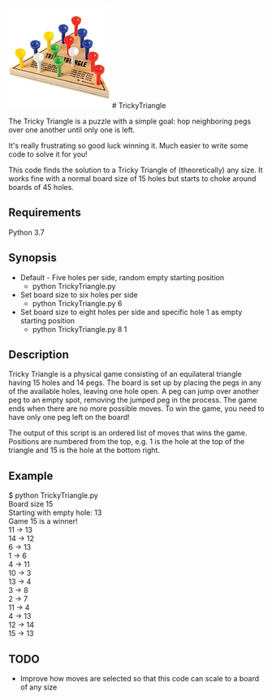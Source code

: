 <img src="tricky-triangle.jpg" alt="drawing" width="200"/>
# TrickyTriangle

The Tricky Triangle is a puzzle with a simple goal: hop neighboring pegs over one another until only one is left.

It's really frustrating so good luck winning it. Much easier to write some code to solve it for you!

This code finds the solution to a Tricky Triangle of (theoretically) any size. It works fine with a normal board size of 15 holes but starts to choke around boards of 45 holes.

## Requirements
Python 3.7

## Synopsis
* Default - Five holes per side, random empty starting position
  - python TrickyTriangle.py
* Set board size to six holes per side
  - python TrickyTriangle.py 6
* Set board size to eight holes per side and specific hole 1 as empty starting position
  - python TrickyTriangle.py 8 1


## Description
Tricky Triangle is a physical game consisting of an equilateral triangle having 15 holes and 14 pegs.
The board is set up by placing the pegs in any of the available holes, leaving one hole open.
A peg can jump over another peg to an empty spot, removing the jumped peg in the process.
The game ends when there are no more possible moves.
To win the game, you need to have only one peg left on the board!

The output of this script is an ordered list of moves that wins the game. Positions are numbered from the top,
e.g. 1 is the hole at the top of the triangle and 15 is the hole at the bottom right.

## Example

$ python TrickyTriangle.py <br />
Board size 15 <br />
Starting with empty hole: 13 <br />
Game 15 is a winner! <br />
11 -> 13 <br />
14 -> 12 <br />
6 -> 13 <br />
1 -> 6 <br />
4 -> 11 <br />
10 -> 3 <br />
13 -> 4 <br />
3 -> 8 <br />
2 -> 7 <br />
11 -> 4 <br />
4 -> 13 <br />
12 -> 14 <br />
15 -> 13 <br />

## TODO
* Improve how moves are selected so that this code can scale to a board of any size

